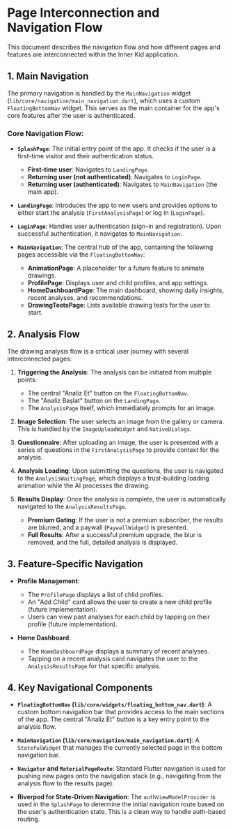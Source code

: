 
# Page Interconnection and Navigation Flow

This document describes the navigation flow and how different pages and features are interconnected within the Inner Kid application.

## 1. Main Navigation

The primary navigation is handled by the `MainNavigation` widget (`lib/core/navigation/main_navigation.dart`), which uses a custom `FloatingBottomNav` widget. This serves as the main container for the app's core features after the user is authenticated.

### Core Navigation Flow:

-   **`SplashPage`**: The initial entry point of the app. It checks if the user is a first-time visitor and their authentication status.
    -   **First-time user**: Navigates to `LandingPage`.
    -   **Returning user (not authenticated)**: Navigates to `LoginPage`.
    -   **Returning user (authenticated)**: Navigates to `MainNavigation` (the main app).

-   **`LandingPage`**: Introduces the app to new users and provides options to either start the analysis (`FirstAnalysisPage`) or log in (`LoginPage`).

-   **`LoginPage`**: Handles user authentication (sign-in and registration). Upon successful authentication, it navigates to `MainNavigation`.

-   **`MainNavigation`**: The central hub of the app, containing the following pages accessible via the `FloatingBottomNav`:
    -   **AnimationPage**: A placeholder for a future feature to animate drawings.
    -   **ProfilePage**: Displays user and child profiles, and app settings.
    -   **HomeDashboardPage**: The main dashboard, showing daily insights, recent analyses, and recommendations.
    -   **DrawingTestsPage**: Lists available drawing tests for the user to start.

## 2. Analysis Flow

The drawing analysis flow is a critical user journey with several interconnected pages:

1.  **Triggering the Analysis**: The analysis can be initiated from multiple points:
    -   The central "Analiz Et" button on the `FloatingBottomNav`.
    -   The "Analiz Başlat" button on the `LandingPage`.
    -   The `AnalysisPage` itself, which immediately prompts for an image.

2.  **Image Selection**: The user selects an image from the gallery or camera. This is handled by the `ImageUploadWidget` and `NativeDialogs`.

3.  **Questionnaire**: After uploading an image, the user is presented with a series of questions in the `FirstAnalysisPage` to provide context for the analysis.

4.  **Analysis Loading**: Upon submitting the questions, the user is navigated to the `AnalysisWaitingPage`, which displays a trust-building loading animation while the AI processes the drawing.

5.  **Results Display**: Once the analysis is complete, the user is automatically navigated to the `AnalysisResultsPage`.
    -   **Premium Gating**: If the user is not a premium subscriber, the results are blurred, and a paywall (`PaywallWidget`) is presented.
    -   **Full Results**: After a successful premium upgrade, the blur is removed, and the full, detailed analysis is displayed.

## 3. Feature-Specific Navigation

-   **Profile Management**:
    -   The `ProfilePage` displays a list of child profiles.
    -   An "Add Child" card allows the user to create a new child profile (future implementation).
    -   Users can view past analyses for each child by tapping on their profile (future implementation).

-   **Home Dashboard**:
    -   The `HomeDashboardPage` displays a summary of recent analyses.
    -   Tapping on a recent analysis card navigates the user to the `AnalysisResultsPage` for that specific analysis.

## 4. Key Navigational Components

-   **`FloatingBottomNav` (`lib/core/widgets/floating_bottom_nav.dart`)**: A custom bottom navigation bar that provides access to the main sections of the app. The central "Analiz Et" button is a key entry point to the analysis flow.

-   **`MainNavigation` (`lib/core/navigation/main_navigation.dart`)**: A `StatefulWidget` that manages the currently selected page in the bottom navigation bar.

-   **`Navigator` and `MaterialPageRoute`**: Standard Flutter navigation is used for pushing new pages onto the navigation stack (e.g., navigating from the analysis flow to the results page).

-   **Riverpod for State-Driven Navigation**: The `authViewModelProvider` is used in the `SplashPage` to determine the initial navigation route based on the user's authentication state. This is a clean way to handle auth-based routing.
